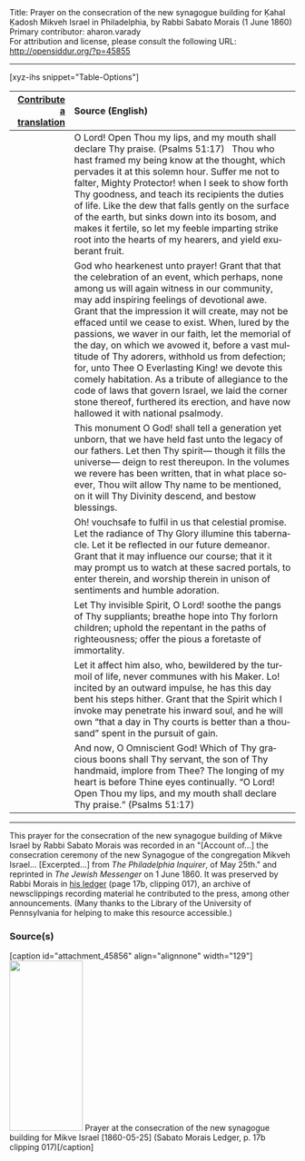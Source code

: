 <html>
<head></head>
<body>
Title: Prayer on the consecration of the new synagogue building for Ḳahal Ḳadosh Mikveh Israel in Philadelphia, by Rabbi Sabato Morais (1 June 1860)<br />
Primary contributor: aharon.varady<br />
For attribution and license, please consult the following URL: <a href="http://opensiddur.org/?p=45855">http://opensiddur.org/?p=45855</a>
<p />
<hr />

[xyz-ihs snippet="Table-Options"]<table style="margin-left: auto; margin-right: auto;" class="draggable">
<thead><tr><th id="x" style="text-align: right;"><a href="/translate/" target="_blank" rel="noopener">Contribute a translation</a></th><th style="text-align: left;">Source (English)</th></tr></thead>
<tbody>
<tr><td style="vertical-align:top;">
<div class="liturgy" lang="he" style="text-align: right;">

</div></td>

<td style="vertical-align:top;">
<div class="english" lang="en" style="text-align: left;">
O Lord! Open Thou my lips, 
and my mouth shall declare Thy praise. <span class="citation">(Psalms 51:17)</span>
&nbsp;
Thou who hast framed my being know at the thought, 
which pervades it at this solemn hour. 
Suffer me not to falter, Mighty Protector! 
when I seek to show forth Thy goodness, 
and teach its recipients the duties of life. 
Like the dew that falls gently on the surface of the earth, 
but sinks down into its bosom, and makes it fertile, 
so let my feeble imparting strike root 
into the hearts of my hearers, 
and yield exuberant fruit. 
</div></td></tr>


<tr><td style="vertical-align:top;">
<div class="liturgy" lang="he" style="text-align: right;">

</div></td>

<td style="vertical-align:top;">
<div class="english" lang="en" style="text-align: left;">
God who hearkenest unto prayer! 
Grant that that the celebration of an event, 
which perhaps, none among us will again witness in our community, 
may add inspiring feelings of devotional awe. 
Grant that the impression it will create, 
may not be effaced until we cease to exist. 
When, lured by the passions, we waver in our faith, 
let the memorial of the day, on which we avowed it, 
before a vast multitude of Thy adorers, 
withhold us from defection; 
for, unto Thee O Everlasting King! 
we devote this comely habitation. 
As a tribute of allegiance to the code of laws that govern Israel, 
we laid the corner stone thereof, 
furthered its erection, 
and have now hallowed it with national psalmody. 
</div></td></tr>


<tr><td style="vertical-align:top;">
<div class="liturgy" lang="he" style="text-align: right;">

</div></td>

<td style="vertical-align:top;">
<div class="english" lang="en" style="text-align: left;">
This monument O God! 
shall tell a generation yet unborn, 
that we have held fast unto the legacy of our fathers. 
Let then Thy spirit—
though it fills the universe—
deign to rest thereupon. 
In the volumes we revere has been written, 
that in what place soever, 
Thou wilt allow Thy name to be mentioned, 
on it will Thy Divinity descend, and bestow blessings. 
</div></td></tr>


<tr><td style="vertical-align:top;">
<div class="liturgy" lang="he" style="text-align: right;">

</div></td>

<td style="vertical-align:top;">
<div class="english" lang="en" style="text-align: left;">
Oh! vouchsafe to fulfil in us that celestial promise. 
Let the radiance of Thy Glory illumine this tabernacle. 
Let it be reflected in our future demeanor. 
Grant that it may influence our course; 
that it it may prompt us to watch at these sacred portals, 
to enter therein, and worship therein 
in unison of sentiments and humble adoration. 
</div></td></tr>


<tr><td style="vertical-align:top;">
<div class="liturgy" lang="he" style="text-align: right;">

</div></td>

<td style="vertical-align:top;">
<div class="english" lang="en" style="text-align: left;">
Let Thy invisible Spirit, O Lord! 
soothe the pangs of Thy suppliants; 
breathe hope into Thy forlorn children; 
uphold the repentant in the paths of righteousness; 
offer the pious a foretaste of immortality. 
</div></td></tr>


<tr><td style="vertical-align:top;">
<div class="liturgy" lang="he" style="text-align: right;">

</div></td>

<td style="vertical-align:top;">
<div class="english" lang="en" style="text-align: left;">
Let it affect him also, 
who, bewildered by the turmoil of life, 
never communes with his Maker. 
Lo! incited by an outward impulse, 
he has this day bent his steps hither. 
Grant that the Spirit which I invoke 
may penetrate his inward soul, 
and he will own “that a day in Thy courts 
is better than a thousand” spent in the pursuit of gain. 
</div></td></tr>


<tr><td style="vertical-align:top;">
<div class="liturgy" lang="he" style="text-align: right;">

</div></td>

<td style="vertical-align:top;">
<div class="english" lang="en" style="text-align: left;">
And now, O Omniscient God! 
Which of Thy gracious boons shall Thy servant, 
the son of Thy handmaid, 
implore from Thee? 
The longing of my heart is before Thine eyes continually. 
“O Lord! Open Thou my lips, 
and my mouth shall declare Thy praise.” <span class="citation">(Psalms 51:17)</span>
</div></td></tr>
</tbody></table>

<hr />


This prayer for the consecration of the new synagogue building of Mikve Israel by Rabbi Sabato Morais was recorded in an "[Account of...] the consecration ceremony of the new Synagogue of the congregation Mikveh Israel... [Excerpted...] from <em>The Philadelphia Inquirer</em>, of May 25th." and reprinted in <em>The Jewish Messenger</em> on 1 June 1860. It was preserved by Rabbi Morais in <a href="http://sceti.library.upenn.edu/pages/index.cfm?so_id=1661&pageposition=34&level=1">his ledger</a> (page 17b, clipping 017), an archive of newsclippings recording material he contributed to the press, among other announcements. (Many thanks to the Library of the University of Pennsylvania for helping to make this resource accessible.)


<h3>Source(s)</h3>

[caption id="attachment_45856" align="alignnone" width="129"]<a href="https://opensiddur.org/wp-content/uploads/2022/07/Prayer-at-the-consecration-of-the-new-synagogue-building-for-Mikve-Israel-1860-05-25-Sabato-Morais-Ledger-p.-17b-clipping-017.png"><img src="https://opensiddur.org/wp-content/uploads/2022/07/Prayer-at-the-consecration-of-the-new-synagogue-building-for-Mikve-Israel-1860-05-25-Sabato-Morais-Ledger-p.-17b-clipping-017-129x300.png" alt="" width="129" height="300" class="size-medium wp-image-45856" /></a> Prayer at the consecration of the new synagogue building for Mikve Israel [1860-05-25] (Sabato Morais Ledger, p. 17b clipping 017)[/caption]

&nbsp;
</body>
</html>
